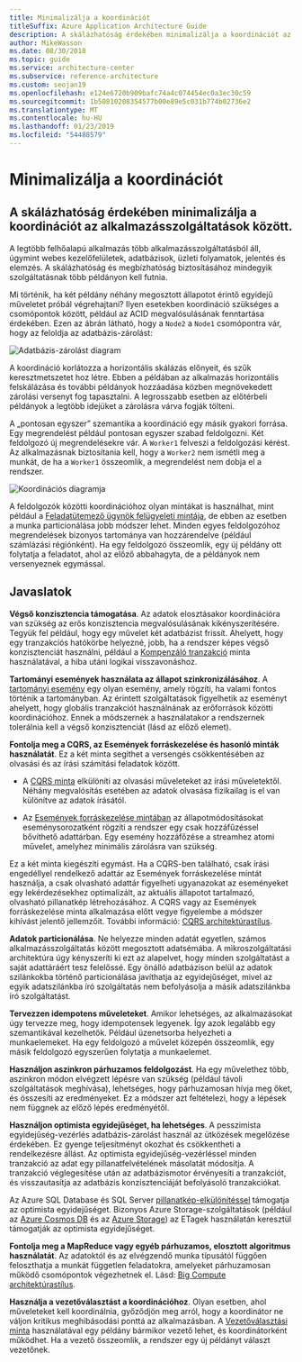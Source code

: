 ```yaml
---
title: Minimalizálja a koordinációt
titleSuffix: Azure Application Architecture Guide
description: A skálázhatóság érdekében minimalizálja a koordinációt az alkalmazásszolgáltatások között.
author: MikeWasson
ms.date: 08/30/2018
ms.topic: guide
ms.service: architecture-center
ms.subservice: reference-architecture
ms.custom: seojan19
ms.openlocfilehash: e124e6720b909bafc74a4c074454ec0a3ec30c59
ms.sourcegitcommit: 1b50810208354577b00e89e5c031b774b02736e2
ms.translationtype: MT
ms.contentlocale: hu-HU
ms.lasthandoff: 01/23/2019
ms.locfileid: "54488579"
---
```

# <a name="minimize-coordination"></a>Minimalizálja a koordinációt

## <a name="minimize-coordination-between-application-services-to-achieve-scalability"></a>A skálázhatóság érdekében minimalizálja a koordinációt az alkalmazásszolgáltatások között.

A legtöbb felhőalapú alkalmazás több alkalmazásszolgáltatásból áll, úgymint webes kezelőfelületek, adatbázisok, üzleti folyamatok, jelentés és elemzés. A skálázhatóság és megbízhatóság biztosításához mindegyik szolgáltatásnak több példányon kell futnia.

Mi történik, ha két példány néhány megosztott állapotot érintő egyidejű műveletet próbál végrehajtani? Ilyen esetekben koordináció szükséges a csomópontok között, például az ACID megvalósulásának fenntartása érdekében. Ezen az ábrán látható, hogy a `Node2` a `Node1` csomópontra vár, hogy az feloldja az adatbázis-zárolást:

![Adatbázis-zárolást diagram](./images/database-lock.svg)

A koordináció korlátozza a horizontális skálázás előnyeit, és szűk keresztmetszetet hoz létre. Ebben a példában az alkalmazás horizontális felskálázása és további példányok hozzáadása közben megnövekedett zárolási versenyt fog tapasztalni. A legrosszabb esetben az előtérbeli példányok a legtöbb idejüket a zárolásra várva fogják tölteni.

A „pontosan egyszer” szemantika a koordináció egy másik gyakori forrása. Egy megrendelést például pontosan egyszer szabad feldolgozni. Két feldolgozó új megrendelésekre vár. A `Worker1` felveszi a feldolgozási kérést. Az alkalmazásnak biztosítania kell, hogy a `Worker2` nem ismétli meg a munkát, de ha a `Worker1` összeomlik, a megrendelést nem dobja el a rendszer.

![Koordinációs diagramja](./images/coordination.svg)

A feldolgozók közötti koordinációhoz olyan mintákat is használhat, mint például a [Feladatütemező ügynök felügyeleti mintája][sas-pattern], de ebben az esetben a munka particionálása jobb módszer lehet. Minden egyes feldolgozóhoz megrendelések bizonyos tartománya van hozzárendelve (például számlázási régiónként). Ha egy feldolgozó összeomlik, egy új példány ott folytatja a feladatot, ahol az előző abbahagyta, de a példányok nem versenyeznek egymással.

## <a name="recommendations"></a>Javaslatok

**Végső konzisztencia támogatása**. Az adatok elosztásakor koordinációra van szükség az erős konzisztencia megvalósulásának kikényszerítésére. Tegyük fel például, hogy egy művelet két adatbázist frissít. Ahelyett, hogy egy tranzakciós hatókörbe helyezné, jobb, ha a rendszer képes végső konzisztenciát használni, például a [Kompenzáló tranzakció][compensating-transaction] minta használatával, a hiba utáni logikai visszavonáshoz.

**Tartományi események használata az állapot szinkronizálásához**. A [tartományi esemény][domain-event] egy olyan esemény, amely rögzíti, ha valami fontos történik a tartományban. Az érintett szolgáltatások figyelhetik az eseményt ahelyett, hogy globális tranzakciót használnának az erőforrások közötti koordinációhoz. Ennek a módszernek a használatakor a rendszernek tolerálnia kell a végső konzisztenciát (lásd az előző elemet).

**Fontolja meg a CQRS, az Események forráskezelése és hasonló minták használatát**. Ez a két minta segíthet a versengés csökkentésében az olvasási és az írási számítási feladatok között.

- A [CQRS minta][cqrs-pattern] elkülöníti az olvasási műveleteket az írási műveletektől. Néhány megvalósítás esetében az adatok olvasása fizikailag is el van különítve az adatok írásától.

- Az [Események forráskezelése mintában][event-sourcing] az állapotmódosításokat eseménysorozatként rögzíti a rendszer egy csak hozzáfűzéssel bővíthető adattárban. Egy esemény hozzáfőzése a streamhez atomi művelet, amelyhez minimális zárolásra van szükség.

Ez a két minta kiegészíti egymást. Ha a CQRS-ben található, csak írási engedéllyel rendelkező adattár az Események forráskezelése mintát használja, a csak olvasható adattár figyelheti ugyanazokat az eseményeket egy lekérdezésekhez optimalizált, az aktuális állapotot tartalmazó, olvasható pillanatkép létrehozásához. A CQRS vagy az Események forráskezelése minta alkalmazása előtt vegye figyelembe a módszer kihívást jelentő jellemzőit. További információ: [CQRS architektúrastílus][cqrs-style].

**Adatok particionálása**.  Ne helyezze minden adatát egyetlen, számos alkalmazásszolgáltatás között megosztott adatsémába. A mikroszolgáltatási architektúra úgy kényszeríti ki ezt az alapelvet, hogy minden szolgáltatást a saját adattáráért tesz felelőssé. Egy önálló adatbázison belül az adatok szilánkokba történő particionálása javíthatja az egyidejűséget, mivel az egyik adatszilánkba író szolgáltatás nem befolyásolja a másik adatszilánkba író szolgáltatást.

**Tervezzen idempotens műveleteket**. Amikor lehetséges, az alkalmazásokat úgy tervezze meg, hogy idempotensek legyenek. Így azok legalább egy szemantikával kezelhetők. Például üzenetsorba helyezheti a munkaelemeket. Ha egy feldolgozó a művelet közepén összeomlik, egy másik feldolgozó egyszerűen folytatja a munkaelemet.

**Használjon aszinkron párhuzamos feldolgozást**. Ha egy művelethez több, aszinkron módon elvégzett lépésre van szükség (például távoli szolgáltatások meghívása), lehetséges, hogy párhuzamosan hívja meg őket, és összesíti az eredményeket. Ez a módszer azt feltételezi, hogy a lépések nem függnek az előző lépés eredményétől.

**Használjon optimista egyidejűséget, ha lehetséges**. A pesszimista egyidejűség-vezérlés adatbázis-zárolást használ az ütközések megelőzése érdekében. Ez gyenge teljesítményt okozhat és csökkentheti a rendelkezésre állást. Az optimista egyidejűség-vezérléssel minden tranzakció az adat egy pillanatfelvételének másolatát módosítja. A tranzakció véglegesítése után az adatbázismotor érvényesíti a tranzakciót, és visszautasítja az adatbázis konzisztenciáját befolyásoló tranzakciókat.

Az Azure SQL Database és SQL Server [pillanatkép-elkülönítéssel][sql-snapshot-isolation] támogatja az optimista egyidejűséget. Bizonyos Azure Storage-szolgáltatások (például az [Azure Cosmos DB][cosmosdb-faq] és az [Azure Storage][storage-concurrency]) az ETagek használatán keresztül támogatják az optimista egyidejűséget.

**Fontolja meg a MapReduce vagy egyéb párhuzamos, elosztott algoritmus használatát**. Az adatoktól és az elvégzendő munka típusától függően feloszthatja a munkát független feladatokra, amelyeket párhuzamosan működő csomópontok végezhetnek el. Lásd: [Big Compute architektúrastílus][big-compute].

**Használja a vezetőválasztást a koordinációhoz**. Olyan esetben, ahol műveleteket kell koordinálnia, győződjön meg arról, hogy a koordinátor ne váljon kritikus meghibásodási ponttá az alkalmazásban. A [Vezetőválasztási minta][leader-election] használatával egy példány bármikor vezető lehet, és koordinátorként működhet. Ha a vezető összeomlik, a rendszer egy új példányt választ vezetőnek.

<!-- links -->

[big-compute]: ../architecture-styles/big-compute.md
[compensating-transaction]: ../../patterns/compensating-transaction.md
[cqrs-style]: ../architecture-styles/cqrs.md
[cqrs-pattern]: ../../patterns/cqrs.md
[cosmosdb-faq]: /azure/cosmos-db/faq
[domain-event]: https://martinfowler.com/eaaDev/DomainEvent.html
[event-sourcing]: ../../patterns/event-sourcing.md
[leader-election]: ../../patterns/leader-election.md
[sas-pattern]: ../../patterns/scheduler-agent-supervisor.md
[sql-snapshot-isolation]: /sql/t-sql/statements/set-transaction-isolation-level-transact-sql
[storage-concurrency]: https://azure.microsoft.com/blog/managing-concurrency-in-microsoft-azure-storage-2/